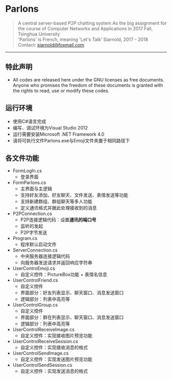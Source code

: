 # Parlons

> A central server-based P2P chatting system
> As the big assignment for the course of Computer Networks and Applications in 2017 Fall, Tsinghua University  
> 'Parlons' is French, meaning 'Let's Talk'
> Siarnold, 2017 - 2018  
> Contact: siarnold@foxmail.com  

------

## 特此声明
* All codes are released here under the GNU licenses as free documents. Anyone who promises the freedom of these documents is granted with the rights to read, use or modify these codes.

## 运行环境

* 使用C#语言完成
* 编写、调试环境为Visual Studio 2012
* 运行需要安装Microsoft .NET Framework 4.0
* 请将可执行文件Parlons.exe与Emoji文件夹置于相同路径下

## 各文件功能

* FormLogIn.cs
  - 登录界面
* FormParlons.cs
  - 主界面与主逻辑
  - 支持好友添加、好友聊天、文件发送、表情发送等功能
  - 支持新建群组、群组聊天等多人功能
  - 定义通讯格式并据此处理接收到的消息
* P2PConnection.cs
  - P2P连接逻辑代码：设置**通讯的端口号**
  - 监听的发起
  - P2P字节发送
* Program.cs
  - 程序默认启动文件
* ServerConnection.cs
  - 中央服务器连接逻辑代码
  - 向服务器发送请求并返回响应字符串
* UserControEmoji.cs
  - 自定义控件：PictureBox功能 + 表情名信息
* UserControlFriend.cs
  - 自定义控件
  - 界面部分：好友列表显示、聊天窗口、消息发送窗口
  - 逻辑部分：列表中高亮等
* UserControlGroup.cs
  - 自定义控件
  - 界面部分：群在列表显示、聊天窗口、消息发送窗口
  - 逻辑部分：列表中高亮等
* UserControlReceiveImage.cs
  - 自定义控件：实现接收图片预览功能
* UserControlReceiveSession.cs
  - 自定义控件：实现接收消息的格式
* UserControlSendImage.cs
  - 自定义控件：实现发送图片预览功能
* UserControlSendSession.cs
  - 自定义控件：实现发送消息的格式
